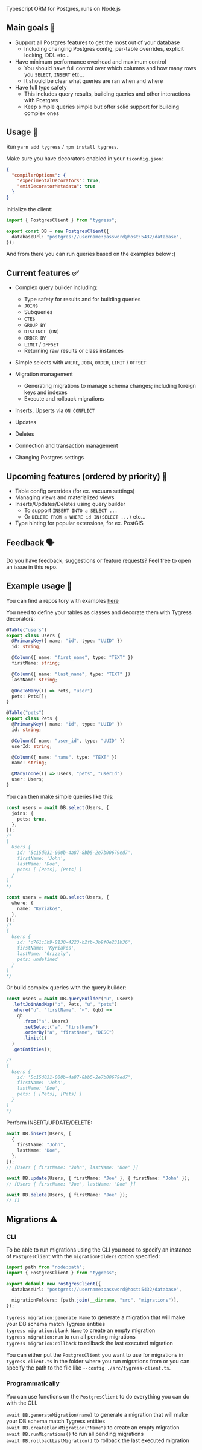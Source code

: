 Typescript ORM for Postgres, runs on Node.js

## Main goals 🎯

- Support all Postgres features to get the most out of your database
  - Including changing Postgres config, per-table overrides, explicit locking, DDL etc...
- Have minimum performance overhead and maximum control
  - You should have full control over which columns and how many rows you `SELECT`, `INSERT` etc...
  - It should be clear what queries are ran when and where
- Have full type safety
  - This includes query results, building queries and other interactions with Postgres
  - Keep simple queries simple but offer solid support for building complex ones

## Usage 💯

Run `yarn add tygress` / `npm install tygress`.

Make sure you have decorators enabled in your `tsconfig.json`:

```json
{
  "compilerOptions": {
    "experimentalDecorators": true,
    "emitDecoratorMetadata": true
  }
}
```

Initialize the client:

```typescript
import { PostgresClient } from "tygress";

export const DB = new PostgresClient({
  databaseUrl: "postgres://username:password@host:5432/database",
});
```

And from there you can run queries based on the examples below :)

## Current features ✅

- Complex query builder including:

  - Type safety for results and for building queries
  - `JOIN`s
  - Subqueries
  - `CTE`s
  - `GROUP BY`
  - `DISTINCT (ON)`
  - `ORDER BY`
  - `LIMIT` / `OFFSET`
  - Returning raw results or class instances

- Simple selects with `WHERE`, `JOIN`, `ORDER`, `LIMIT` / `OFFSET`
- Migration management

  - Generating migrations to manage schema changes; including foreign keys and indexes
  - Execute and rollback migrations

- Inserts, Upserts via `ON CONFLICT`
- Updates
- Deletes
- Connection and transaction management
- Changing Postgres settings

## Upcoming features (ordered by priority) 🚧

- Table config overrides (for ex. vacuum settings)
- Managing views and materialized views
- Inserts/Updates/Deletes using query builder
  - To support `INSERT INTO a SELECT ...`
  - Or `DELETE FROM a WHERE id IN(SELECT ...)` etc...
- Type hinting for popular extensions, for ex. PostGIS

## Feedback 🗣️

Do you have feedback, suggestions or feature requests? Feel free to open an issue in this repo.

## Example usage 💪

You can find a repository with examples [here](https://github.com/pert5432/tygress-examples)

You need to define your tables as classes and decorate them with Tygress decorators:

```typescript
@Table("users")
export class Users {
  @PrimaryKey({ name: "id", type: "UUID" })
  id: string;

  @Column({ name: "first_name", type: "TEXT" })
  firstName: string;

  @Column({ name: "last_name", type: "TEXT" })
  lastName: string;

  @OneToMany(() => Pets, "user")
  pets: Pets[];
}

@Table("pets")
export class Pets {
  @PrimaryKey({ name: "id", type: "UUID" })
  id: string;

  @Column({ name: "user_id", type: "UUID" })
  userId: string;

  @Column({ name: "name", type: "TEXT" })
  name: string;

  @ManyToOne(() => Users, "pets", "userId")
  user: Users;
}
```

You can then make simple queries like this:

```typescript
const users = await DB.select(Users, {
  joins: {
    pets: true,
  },
});
/*
[
  Users {
    id: '5c15d031-000b-4a87-8bb5-2e7b00679ed7',
    firstName: 'John',
    lastName: 'Doe',
    pets: [ [Pets], [Pets] ]
  }
]
*/

const users = await DB.select(Users, {
  where: {
    name: "Kyriakos",
  },
});
/*
[
  Users {
    id: 'd761c5b9-8130-4223-b2fb-3b9f0e231b36',
    firstName: 'Kyriakos',
    lastName: 'Grizzly',
    pets: undefined
  }
]
*/
```

Or build complex queries with the query builder:

```typescript
const users = await DB.queryBuilder("u", Users)
  .leftJoinAndMap("p", Pets, "u", "pets")
  .where("u", "firstName", "<", (qb) =>
    qb
      .from("a", Users)
      .setSelect("a", "firstName")
      .orderBy("a", "firstName", "DESC")
      .limit(1)
  )
  .getEntities();

/*
[
  Users {
    id: '5c15d031-000b-4a87-8bb5-2e7b00679ed7',
    firstName: 'John',
    lastName: 'Doe',
    pets: [ [Pets], [Pets] ]
  }
]
*/
```

Perform INSERT/UPDATE/DELETE:

```typescript
await DB.insert(Users, [
  {
    firstName: "John",
    lastName: "Doe",
  },
]);
// [Users { firstName: "John", lastName: "Doe" }]

await DB.update(Users, { firstName: "Joe" }, { firstName: "John" });
// [Users { firstName: "Joe", lastName: "Doe" }]

await DB.delete(Users, { firstName: "Joe" });
// []
```

## Migrations ⚠️

### CLI

To be able to run migrations using the CLI you need to specify an instance of `PostgresClient` with the `migrationFolders` option specified:

```typescript
import path from "node:path";
import { PostgresClient } from "tygress";

export default new PostgresClient({
  databaseUrl: "postgres://username:password@host:5432/database",

  migrationFolders: [path.join(__dirname, "src", "migrations")],
});
```

`tygress migration:generate Name` to generate a migration that will make your DB schema match Tygress entities \
`tygress migration:blank Name` to create an empty migration \
`tygress migration:run` to run all pending migrations \
`tygress migration:rollback` to rollback the last executed migration

You can either put the `PostgresClient` you want to use for migrations in `tygress-client.ts` in the folder where you run migrations from or you can specify the path to the file like `--config ./src/tygress-client.ts`.

### Programmatically

You can use functions on the `PostgresClient` to do everything you can do with the CLI.

`await DB.generateMigration(name)` to generate a migration that will make your DB schema match Tygress entities \
`await DB.createBlankMigration("Name")` to create an empty migration \
`await DB.runMigrations()` to run all pending migrations \
`await DB.rollbackLastMigration()` to rollback the last executed migration
